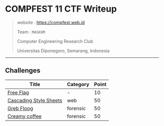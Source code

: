 # COMPFEST 11 CTF Writeup

> website : https://compfest.web.id
> 
> Team : `MASKOM`
>
> Computer Engineering Research Club
> 
> Universitas Diponegoro, Semarang, Indonesia

---

## Challenges
| Title | Category | Point |
| --- | --- | --- |
| [Free Flag](./free-flag) | - | 10 |
| [Cascading Style Sheets](./cascading-style-sheets) | web | 50 |
| [Greb Floog](./greb-floog) | forensic | 50 |
| [Creamy coffee](./creamy-coffee) | forensic | 50 |  